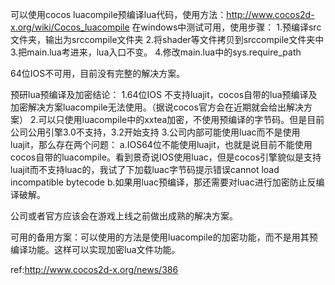 可以使用cocos luacompile预编译lua代码，使用方法：http://www.cocos2d-x.org/wiki/Cocos_luacompile
在windows中测试可用，使用步骤：
1.预编译src文件夹，输出为srccompile文件夹
2.将shader等文件拷贝到srccompile文件夹中
3.把main.lua考进来，lua入口不变。
4.修改main.lua中的sys.require_path

64位IOS不可用，目前没有完整的解决方案。

预研lua预编译及加密结论：
1.64位IOS 不支持luajit，cocos自带的lua预编译及加密解决方案luacompile无法使用。（据说cocos官方会在近期就会给出解决方案）
2.可以只使用luacompile中的xxtea加密，不使用预编译的字节码。但是目前公司公用引擎3.0不支持，3.2开始支持
3.公司内部可能使用luac而不是使用luajit，那么存在两个问题：
	a.IOS64位不能使用luajit，也就是说目前不能使用cocos自带的luacompile。看到景奇说IOS使用luac，但是cocos引擎貌似是支持luajit而不支持luac的，我试了下加载luac字节码提示错误cannot load incompatible bytecode
	b.如果用luac预编译，那还需要对luac进行加密防止反编译破解。

公司或者官方应该会在游戏上线之前做出成熟的解决方案。

可用的备用方案：可以使用的方法是使用luacompile的加密功能，而不是用其预编译功能。这样可以实现加密lua文件功能。

ref:http://www.cocos2d-x.org/news/386
